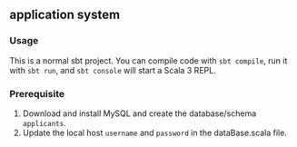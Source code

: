 ## application system

### Usage

This is a normal sbt project. You can compile code with `sbt compile`, run it with `sbt run`, and `sbt console` will start a Scala 3 REPL.

### Prerequisite

1. Download and install MySQL and create the database/schema `applicants`.
2. Update the local host `username` and `password` in the dataBase.scala file.
